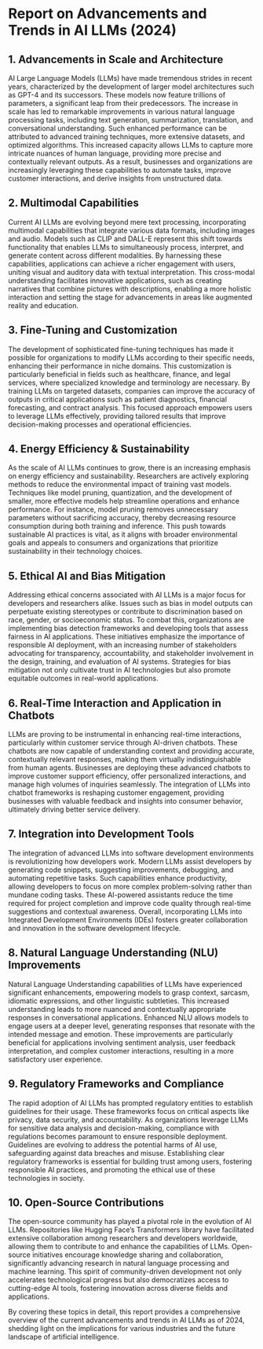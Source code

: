 # Report on Advancements and Trends in AI LLMs (2024)

## 1. Advancements in Scale and Architecture 
AI Large Language Models (LLMs) have made tremendous strides in recent years, characterized by the development of larger model architectures such as GPT-4 and its successors. These models now feature trillions of parameters, a significant leap from their predecessors. The increase in scale has led to remarkable improvements in various natural language processing tasks, including text generation, summarization, translation, and conversational understanding. Such enhanced performance can be attributed to advanced training techniques, more extensive datasets, and optimized algorithms. This increased capacity allows LLMs to capture more intricate nuances of human language, providing more precise and contextually relevant outputs. As a result, businesses and organizations are increasingly leveraging these capabilities to automate tasks, improve customer interactions, and derive insights from unstructured data.

## 2. Multimodal Capabilities
Current AI LLMs are evolving beyond mere text processing, incorporating multimodal capabilities that integrate various data formats, including images and audio. Models such as CLIP and DALL-E represent this shift towards functionality that enables LLMs to simultaneously process, interpret, and generate content across different modalities. By harnessing these capabilities, applications can achieve a richer engagement with users, uniting visual and auditory data with textual interpretation. This cross-modal understanding facilitates innovative applications, such as creating narratives that combine pictures with descriptions, enabling a more holistic interaction and setting the stage for advancements in areas like augmented reality and education.

## 3. Fine-Tuning and Customization
The development of sophisticated fine-tuning techniques has made it possible for organizations to modify LLMs according to their specific needs, enhancing their performance in niche domains. This customization is particularly beneficial in fields such as healthcare, finance, and legal services, where specialized knowledge and terminology are necessary. By training LLMs on targeted datasets, companies can improve the accuracy of outputs in critical applications such as patient diagnostics, financial forecasting, and contract analysis. This focused approach empowers users to leverage LLMs effectively, providing tailored results that improve decision-making processes and operational efficiencies. 

## 4. Energy Efficiency & Sustainability
As the scale of AI LLMs continues to grow, there is an increasing emphasis on energy efficiency and sustainability. Researchers are actively exploring methods to reduce the environmental impact of training vast models. Techniques like model pruning, quantization, and the development of smaller, more effective models help streamline operations and enhance performance. For instance, model pruning removes unnecessary parameters without sacrificing accuracy, thereby decreasing resource consumption during both training and inference. This push towards sustainable AI practices is vital, as it aligns with broader environmental goals and appeals to consumers and organizations that prioritize sustainability in their technology choices.

## 5. Ethical AI and Bias Mitigation
Addressing ethical concerns associated with AI LLMs is a major focus for developers and researchers alike. Issues such as bias in model outputs can perpetuate existing stereotypes or contribute to discrimination based on race, gender, or socioeconomic status. To combat this, organizations are implementing bias detection frameworks and developing tools that assess fairness in AI applications. These initiatives emphasize the importance of responsible AI deployment, with an increasing number of stakeholders advocating for transparency, accountability, and stakeholder involvement in the design, training, and evaluation of AI systems. Strategies for bias mitigation not only cultivate trust in AI technologies but also promote equitable outcomes in real-world applications.

## 6. Real-Time Interaction and Application in Chatbots
LLMs are proving to be instrumental in enhancing real-time interactions, particularly within customer service through AI-driven chatbots. These chatbots are now capable of understanding context and providing accurate, contextually relevant responses, making them virtually indistinguishable from human agents. Businesses are deploying these advanced chatbots to improve customer support efficiency, offer personalized interactions, and manage high volumes of inquiries seamlessly. The integration of LLMs into chatbot frameworks is reshaping customer engagement, providing businesses with valuable feedback and insights into consumer behavior, ultimately driving better service delivery.

## 7. Integration into Development Tools
The integration of advanced LLMs into software development environments is revolutionizing how developers work. Modern LLMs assist developers by generating code snippets, suggesting improvements, debugging, and automating repetitive tasks. Such capabilities enhance productivity, allowing developers to focus on more complex problem-solving rather than mundane coding tasks. These AI-powered assistants reduce the time required for project completion and improve code quality through real-time suggestions and contextual awareness. Overall, incorporating LLMs into Integrated Development Environments (IDEs) fosters greater collaboration and innovation in the software development lifecycle.

## 8. Natural Language Understanding (NLU) Improvements
Natural Language Understanding capabilities of LLMs have experienced significant enhancements, empowering models to grasp context, sarcasm, idiomatic expressions, and other linguistic subtleties. This increased understanding leads to more nuanced and contextually appropriate responses in conversational applications. Enhanced NLU allows models to engage users at a deeper level, generating responses that resonate with the intended message and emotion. These improvements are particularly beneficial for applications involving sentiment analysis, user feedback interpretation, and complex customer interactions, resulting in a more satisfactory user experience.

## 9. Regulatory Frameworks and Compliance
The rapid adoption of AI LLMs has prompted regulatory entities to establish guidelines for their usage. These frameworks focus on critical aspects like privacy, data security, and accountability. As organizations leverage LLMs for sensitive data analysis and decision-making, compliance with regulations becomes paramount to ensure responsible deployment. Guidelines are evolving to address the potential harms of AI use, safeguarding against data breaches and misuse. Establishing clear regulatory frameworks is essential for building trust among users, fostering responsible AI practices, and promoting the ethical use of these technologies in society.

## 10. Open-Source Contributions
The open-source community has played a pivotal role in the evolution of AI LLMs. Repositories like Hugging Face’s Transformers library have facilitated extensive collaboration among researchers and developers worldwide, allowing them to contribute to and enhance the capabilities of LLMs. Open-source initiatives encourage knowledge sharing and collaboration, significantly advancing research in natural language processing and machine learning. This spirit of community-driven development not only accelerates technological progress but also democratizes access to cutting-edge AI tools, fostering innovation across diverse fields and applications.

By covering these topics in detail, this report provides a comprehensive overview of the current advancements and trends in AI LLMs as of 2024, shedding light on the implications for various industries and the future landscape of artificial intelligence.